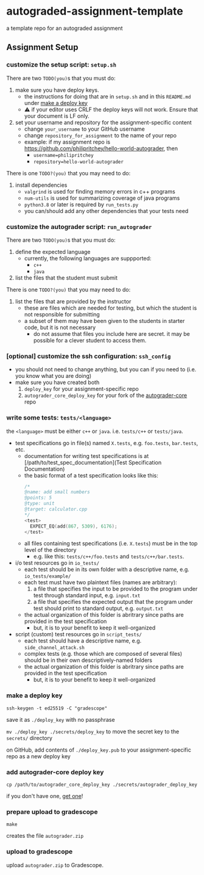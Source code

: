 # autograded-assignment-template
a template repo for an autograded assignment

## Assignment Setup

### customize the setup script: `setup.sh`

There are two `TODO(you)`s that you must do:

1. make sure you have deploy keys.
   * the instructions for doing that are in `setup.sh` and in this `README.md` under [make a deploy key](#make-a-deploy-key)
   * :warning: if your editor uses CRLF the deploy keys will not work. Ensure that your document is LF only.
2. set your username and repository for the assignment-specific content
   * change `your_username` to your GitHub username
   * change `repository_for_assignment` to the name of your repo
   * example: if my assignment repo is https://github.com/philipritchey/hello-world-autograder, then
     * `username=philipritchey`
     * `repository=hello-world-autograder`

There is one `TODO?(you)` that you may need to do:

1. install dependencies
   * `valgrind` is used for finding memory errors in c++ programs
   * `num-utils` is used for summarizing coverage of java programs
   * `python3.8` or later is required by `run_tests.py`
   * you can/should add any other dependencies that your tests need

### customize the autograder script: `run_autograder`

There are two  `TODO(you)`s that you must do:

1. define the expected language
   * currently, the following languages are suppported:
      * `c++`
      * `java`
2. list the files that the student must submit

There is one `TODO?(you)` that you may need to do:

1. list the files that are provided by the instructor
   * these are files which are needed for testing, but which the student is not responsible for submitting
   * a subset of them may have been given to the students in starter code, but it is not necessary
     * do not assume that files you include here are secret.  it may be possible for a clever student to access them.

### [optional] customize the ssh configuration: `ssh_config`

* you should not need to change anything, but you can if you need to (i.e. you know what you are doing)
* make sure you have created both
  1. `deploy_key` for your assignment-specific repo
  2. `autograder_core_deploy_key` for your fork of the [autograder-core](https://github.com/philipritchey/autograder-core) repo 

### write some tests: `tests/<language>`

the `<language>` must be either `c++` or `java`. i.e. `tests/c++` or `tests/java`.

* test specifications go in file(s) named `X.tests`, e.g. `foo.tests`, `bar.tests`, etc.
  * documentation for writing test specifications is at [/path/to/test_spec_documentation](Test Specification Documentation)
  * the basic format of a test specification looks like this:
    ```c++
    /*
    @name: add small numbers
    @points: 5
    @type: unit
    @target: calculator.cpp
    */
    <test>
      EXPECT_EQ(add(867, 5309), 6176);
    </test>
    ```
  * all files containing test specifications (i.e. `X.tests`) must be in the top level of the directory
    * e.g. like this: `tests/c++/foo.tests` and `tests/c++/bar.tests`.
* i/o test resources go in `io_tests/`
  * each test should be in its own folder with a descriptive name, e.g. `io_tests/example/`
  * each test must have two plaintext files (names are arbitrary):
    1. a file that specifies the input to be provided to the program under test through standard input, e.g. `input.txt`
    2. a file that specifies the expected output that the program under test should print to standard output, e.g. `output.txt`
  * the actual organization of this folder is abritrary since paths are provided in the test specification
    * but, it is to your benefit to keep it well-organized
* script (custom) test resources go in `script_tests/`
  * each test should have a descriptive name, e.g. `side_channel_attack.sh`
  * complex tests (e.g. those which are composed of several files) should be in their own descriptively-named folders
  * the actual organization of this folder is abritrary since paths are provided in the test specification
    * but, it is to your benefit to keep it well-organized


### make a deploy key
`ssh-keygen -t ed25519 -C "gradescope"`

save it as `./deploy_key` with no passphrase

`mv ./deploy_key ./secrets/deploy_key` to move the secret key to the `secrets/` directory

on GitHub, add contents of `./deploy_key.pub` to your assignment-specific repo as a new deploy key

### add autograder-core deploy key

`cp /path/to/autograder_core_deploy_key ./secrets/autograder_deploy_key`

if you don't have one, [get one](https://github.com/philipritchey/autograder-core)!

### prepare upload to gradescope
`make`

creates the file `autograder.zip`

### upload to gradescope
upload `autograder.zip` to Gradescope.
